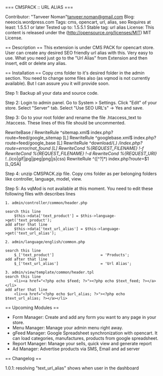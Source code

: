 === CMSPACK :: URL ALIAS ===

Contributor: "Tanveer Noman"<tanveer.noman@gmail.com>
Blog: neeocis.wordpress.com
Tags: cms, opencart, url, alias, seo
Requires at least: 1.5.5.1 or later
Tested up to: 1.5.5.1
Stable tag: url alias
License: This content is released under the (http://opensource.org/licenses/MIT) MIT License.

== Description ==
This extension is under CMS PACK for opencart store. User can create any desired SEO friendly url alias with this. Very easy to use. What you need just go to the "Url Alias" from Extension and then insert, edit or delete any alias.


== Installation ==
Copy cms folder to it's desired folder in the admin section. You need to change some files also (as vqmod is not currently available). But I can assure you it will provide soon. 


Step 1: Backup all your data and source code. 

Step 2: Login to admin panel. Go to System > Settings. Click "Edit" of your store. Select "Server" tab. Select "Use SEO URL's" -> Yes and save. 

Step 3: Go to your root folder and rename the file .htaccess_text to .htaccess. These lines of this file should be uncommented. 

RewriteBase /
RewriteRule ^sitemap.xml$ index.php?route=feed/google_sitemap [L]
RewriteRule ^googlebase.xml$ index.php?route=feed/google_base [L]
RewriteRule ^download/(.*) /index.php?route=error/not_found [L]
RewriteCond %{REQUEST_FILENAME} !-f
RewriteCond %{REQUEST_FILENAME} !-d
RewriteCond %{REQUEST_URI} !.*\.(ico|gif|jpg|jpeg|png|js|css)
RewriteRule ^([^?]*) index.php?_route_=$1 [L,QSA]


Step 4: unzip CMSPACK.zip file. Copy cms folder as per belonging folders like controller, language, model, view. 

Step 5: As vqMod is not available at this moment. You need to edit these following files with describes lines

	1. admin/controller/common/header.php 
	
	search this line 
		$this->data['text_product'] = $this->language->get('text_product'); 
	add after that line
		$this->data['text_url_alias'] = $this->language->get('text_url_alias');
	
	2. admin/language/english/common.php 
	
	search this line 
		$_['text_product']                     = 'Products';
	add after that line
		$_['text_url_alias']				   = 'Url Alias';
	
	3. admin/view/template/common/header.tpl
	search this line 
		<li><a href="<?php echo $feed; ?>"><?php echo $text_feed; ?></a></li>
    add after that line
		<li><a href="<?php echo $url_alias; ?>"><?php echo $text_url_alias; ?></a></li> 
	


== Upcoming Modules ==

* Form Manager: Create and add any form you want to any page in your store.
* Menu Manager: Manage your admin menu right away. 
* gFeed Manager: Google Spreadsheet synchronization with opencart. It can load categories, manufactures, products from google spreadsheet.
* Report Manager: Manage your sells, quick view and generate report
* Ad Manager: Advertise products via SMS, Email and ad server

== Changelog ==

1.0.1: resolving "text_url_alias" shows when user in the dashboard 

